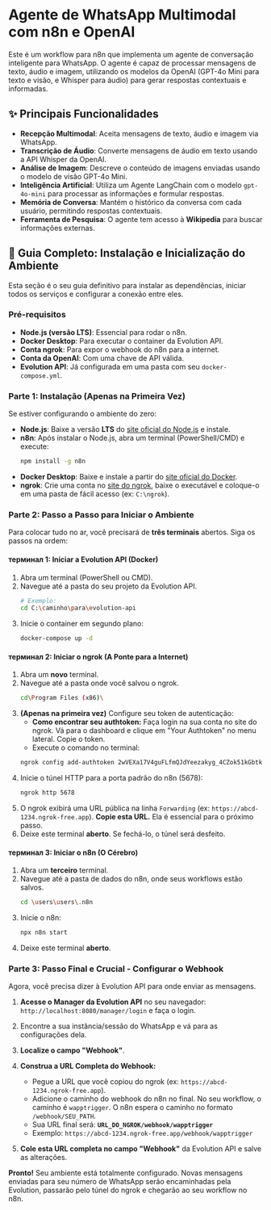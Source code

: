 
# Agente de WhatsApp Multimodal com n8n e OpenAI

Este é um workflow para n8n que implementa um agente de conversação inteligente para WhatsApp. O agente é capaz de processar mensagens de texto, áudio e imagem, utilizando os modelos da OpenAI (GPT-4o Mini para texto e visão, e Whisper para áudio) para gerar respostas contextuais e informadas.

## ✨ Principais Funcionalidades

- **Recepção Multimodal**: Aceita mensagens de texto, áudio e imagem via WhatsApp.
- **Transcrição de Áudio**: Converte mensagens de áudio em texto usando a API Whisper da OpenAI.
- **Análise de Imagem**: Descreve o conteúdo de imagens enviadas usando o modelo de visão GPT-4o Mini.
- **Inteligência Artificial**: Utiliza um Agente LangChain com o modelo `gpt-4o-mini` para processar as informações e formular respostas.
- **Memória de Conversa**: Mantém o histórico da conversa com cada usuário, permitindo respostas contextuais.
- **Ferramenta de Pesquisa**: O agente tem acesso à **Wikipedia** para buscar informações externas.

## 🚀 Guia Completo: Instalação e Inicialização do Ambiente

Esta seção é o seu guia definitivo para instalar as dependências, iniciar todos os serviços e configurar a conexão entre eles.

### Pré-requisitos

*   **Node.js (versão LTS)**: Essencial para rodar o n8n.
*   **Docker Desktop**: Para executar o container da Evolution API.
*   **Conta ngrok**: Para expor o webhook do n8n para a internet.
*   **Conta da OpenAI**: Com uma chave de API válida.
*   **Evolution API**: Já configurada em uma pasta com seu `docker-compose.yml`.

### Parte 1: Instalação (Apenas na Primeira Vez)

Se estiver configurando o ambiente do zero:

*   **Node.js**: Baixe a versão **LTS** do [site oficial do Node.js](https://nodejs.org/) e instale.
*   **n8n**: Após instalar o Node.js, abra um terminal (PowerShell/CMD) e execute:
    ```bash
    npm install -g n8n
    ```
*   **Docker Desktop**: Baixe e instale a partir do [site oficial do Docker](https://www.docker.com/products/docker-desktop/).
*   **ngrok**: Crie uma conta no [site do ngrok](https://ngrok.com/), baixe o executável e coloque-o em uma pasta de fácil acesso (ex: `C:\ngrok`).

### Parte 2: Passo a Passo para Iniciar o Ambiente

Para colocar tudo no ar, você precisará de **três terminais** abertos. Siga os passos na ordem:

####  терминал 1: Iniciar a Evolution API (Docker)

1.  Abra um terminal (PowerShell ou CMD).
2.  Navegue até a pasta do seu projeto da Evolution API.
    ```bash
    # Exemplo:
    cd C:\caminho\para\evolution-api
    ```
3.  Inicie o container em segundo plano:
    ```bash
    docker-compose up -d
    ```

####  терминал 2: Iniciar o ngrok (A Ponte para a Internet)

1.  Abra um **novo** terminal.
2.  Navegue até a pasta onde você salvou o ngrok.
    ```bash
    cd\Program Files (x86)\
    ```
3.  **(Apenas na primeira vez)** Configure seu token de autenticação:
    *   **Como encontrar seu authtoken:** Faça login na sua conta no site do ngrok. Vá para o dashboard e clique em "Your Authtoken" no menu lateral. Copie o token.
    *   Execute o comando no terminal:
    ```bash
    ngrok config add-authtoken 2wVEXa17V4guFLfmQJdYeezakyg_4CZok51kGbtkqAnqRoiX3
    ```
4.  Inicie o túnel HTTP para a porta padrão do n8n (5678):
    ```bash
    ngrok http 5678
    ```
5.  O ngrok exibirá uma URL pública na linha `Forwarding` (ex: `https://abcd-1234.ngrok-free.app`). **Copie esta URL.** Ela é essencial para o próximo passo.
6.  Deixe este terminal **aberto**. Se fechá-lo, o túnel será desfeito.

####  терминал 3: Iniciar o n8n (O Cérebro)

1.  Abra um **terceiro** terminal.
2.  Navegue até a pasta de dados do n8n, onde seus workflows estão salvos.
    ```bash
    cd \users\users\.n8n
    ```
3.  Inicie o n8n:
    ```bash
    npx n8n start
    ```
4.  Deixe este terminal **aberto**.

### Parte 3: Passo Final e Crucial - Configurar o Webhook

Agora, você precisa dizer à Evolution API para onde enviar as mensagens.

1.  **Acesse o Manager da Evolution API** no seu navegador: `http://localhost:8080/manager/login` e faça o login.

2.  Encontre a sua instância/sessão do WhatsApp e vá para as configurações dela.

3.  **Localize o campo "Webhook"**.

4.  **Construa a URL Completa do Webhook:**
    *   Pegue a URL que você copiou do ngrok (ex: `https://abcd-1234.ngrok-free.app`).
    *   Adicione o caminho do webhook do n8n no final. No seu workflow, o caminho é `wapptrigger`. O n8n espera o caminho no formato `/webhook/SEU_PATH`.
    *   Sua URL final será: **`URL_DO_NGROK/webhook/wapptrigger`**
    *   Exemplo: `https://abcd-1234.ngrok-free.app/webhook/wapptrigger`

5.  **Cole esta URL completa no campo "Webhook"** da Evolution API e salve as alterações.

**Pronto!** Seu ambiente está totalmente configurado. Novas mensagens enviadas para seu número de WhatsApp serão encaminhadas pela Evolution, passarão pelo túnel do ngrok e chegarão ao seu workflow no n8n.
